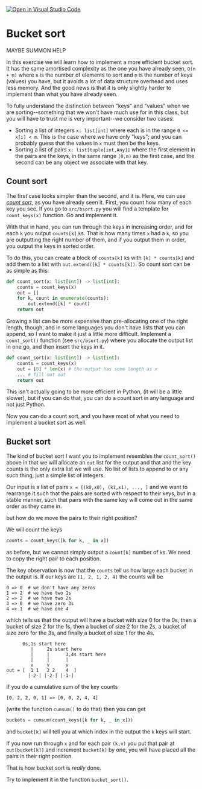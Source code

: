 [![Open in Visual Studio Code](https://classroom.github.com/assets/open-in-vscode-c66648af7eb3fe8bc4f294546bfd86ef473780cde1dea487d3c4ff354943c9ae.svg)](https://classroom.github.com/online_ide?assignment_repo_id=9882597&assignment_repo_type=AssignmentRepo)
# Bucket sort
MAYBE SUMMON HELP

In this exercise we will learn how to implement a more efficient bucket sort. It has the same amortised complexity as the one you have already seen, `O(n + m)` where `n` is the number of elements to sort and `m` is the number of keys (values) you have, but it avoids a lot of data structure overhead and uses less memory. And the good news is that it is only slightly harder to implement than what you have already seen.

To fully understand the distinction between "keys" and "values" when we are sorting--something that we won't have much use for in this class, but you will have to trust me is very important--we consider two cases:

- Sorting a list of integers `x: list[int]` where each is in the range `0 <= x[i] < m`. This is the case where we have only "keys"; and you can probably guess that the values in `x` must then be the keys.
- Sorting a list of pairs `x: list[tuple[int,Any]]` where the first element in the pairs are the keys, in the same range `[0,m)` as the first case, and the second can be any object we associate with that key.

## Count sort

The first case looks simpler than the second, and it is. Here, we can use [*count sort*](https://en.wikipedia.org/wiki/Counting_sort), as you have already seen it. First, you count how many of each key you see. If you go to `src/bsort.py` you will find a template for `count_keys(x)` function. Go and implement it.

With that in hand, you can run through the keys in increasing order, and for each `k` you output `counts[k]` `k`s. That is how many times `x` had a `k`, so you are outputting the right number of them, and if you output them in order, you output the keys in sorted order.

To do this, you can create a block of `counts[k]` `k`s with `[k] * counts[k]` and add them to a list with `out.extend([k] * counts[k])`. So count sort can be as simple as this:

```python
def count_sort(x: list[int]) -> list[int]:
    counts = count_keys(x)
    out = []
    for k, count in enumerate(counts):
        out.extend([k] * count)
    return out
```

Growing a list can be more expensive than pre-allocating one of the right length, though, and in some languages you don't have lists that you can append, so I want to make it just a little more difficult. Implement a `count_sort()` function (see `src/bsort.py`) where you allocate the output list in one go, and then insert the keys in it.

```python
def count_sort(x: list[int]) -> list[int]:
    counts = count_keys(x)
    out = [0] * len(x) # the output has some length as x
    ... # fill out out
    return out
```

This isn't actually going to be more efficient in Python, (it will be a little slower), but if you can do that, you can do a count sort in any language and not just Python.

Now you can do a count sort, and you have most of what you need to implement a bucket sort as well.

## Bucket sort

The kind of bucket sort I want you to implement resembles the `count_sort()` above in that we will allocate an `out` list for the output and that and the key counts is the only extra list we will use. No list of lists to append to or any such thing, just a simple list of integers.

Our input is a list of pairs `x = [(k0,x0), (k1,x1), ..., ]` and we want to rearrange it such that the pairs are sorted with respect to their keys, but in a stable manner, such that pairs with the same key will come out in the same order as they came in.

but how do we move the pairs to their right position?

We will count the keys

```python
counts = count_keys([k for k, _ in x])
```

as before, but we cannot simply output a `count[k]` number of `k`s. We need to copy the right pair to each position.

The key observation is now that the `counts` tell us how large each bucket in the output is. If our keys are `[1, 2, 1, 2, 4]` the counts will be

```
0 => 0  # we don't have any zeros
1 => 2  # we have two 1s
2 => 2  # we have two 2s
3 => 0  # we have zero 3s
4 => 1  # we have one 4
```

which tells us that the output will have a bucket with size 0 for the 0s, then a bucket of size 2 for the 1s, then a bucket of size 2 for the 2s, a bucket of size zero for the 3s, and finally a bucket of size 1 for the 4s.

```
      0s,1s start here
         |     2s start here
         |     |      3,4s start here
         |     |      |
         v     v      v
out = [  1 1   2 2    4  ]
        |-2-| |-2-| |-1-|
```

If you do a cumulative sum of the key counts

```
[0, 2, 2, 0, 1] => [0, 0, 2, 4, 4]
```

(write the function `cumsum()` to do that) then you can get

```python
buckets = cumsum(count_keys([k for k, _ in x]))
```

and `bucket[k]` will tell you at which index in the output the `k` keys will start.

If you now run through `x` and for each pair `(k,v)` you put that pair at `out[bucket[k]]` and increment `bucket[k]` by one, you will have placed all the pairs in their right position.

That is how bucket sort is *really* done.

Try to implement it in the function `bucket_sort()`.

